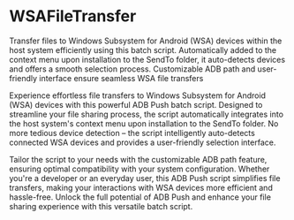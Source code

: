 # WSAFileTransfer
Transfer files to Windows Subsystem for Android (WSA) devices within the host system efficiently using this batch script. Automatically added to the context menu upon installation to the SendTo folder, it auto-detects devices and offers a smooth selection process. Customizable ADB path and user-friendly interface ensure seamless WSA file transfers

Experience effortless file transfers to Windows Subsystem for Android (WSA) devices with this powerful ADB Push batch script. Designed to streamline your file sharing process, the script automatically integrates into the host system's context menu upon installation to the SendTo folder. No more tedious device detection – the script intelligently auto-detects connected WSA devices and provides a user-friendly selection interface.

Tailor the script to your needs with the customizable ADB path feature, ensuring optimal compatibility with your system configuration. Whether you're a developer or an everyday user, this ADB Push script simplifies file transfers, making your interactions with WSA devices more efficient and hassle-free. Unlock the full potential of ADB Push and enhance your file sharing experience with this versatile batch script.
